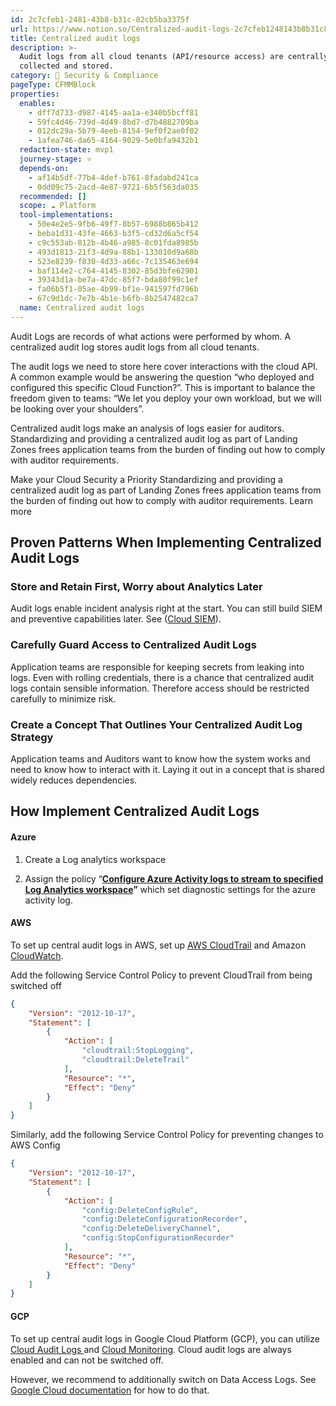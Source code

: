 ```yaml
---
id: 2c7cfeb1-2481-43b8-b31c-82cb5ba3375f
url: https://www.notion.so/Centralized-audit-logs-2c7cfeb1248143b8b31c82cb5ba3375f
title: Centralized audit logs
description: >-
  Audit logs from all cloud tenants (API/resource access) are centrally
  collected and stored. 
category: 🔖 Security & Compliance
pageType: CFMMBlock
properties:
  enables:
    - dff7d733-d987-4145-aa1a-e340b5bcff81
    - 59fc4d46-739d-4d49-8bd7-d7b4882709ba
    - 012dc29a-5b79-4eeb-8154-9ef0f2ae0f02
    - 1afea746-da65-4164-9029-5e0bfa9432b1
  redaction-state: mvp1
  journey-stage: ⭐️
  depends-on:
    - af14b5df-77b4-4def-b761-8fadabd241ca
    - 0dd09c75-2acd-4e87-9721-6b5f563da035
  recommended: []
  scope: ☁️ Platform
  tool-implementations:
    - 50e4e2e5-9fb6-49f7-8b57-6988b865b412
    - beba1d31-43fe-4663-b3f5-cd32d6a5cf54
    - c9c553ab-812b-4b46-a985-8c01fda8985b
    - 493d1813-21f3-4d9a-88b1-133010d9a68b
    - 523e8239-f830-4d33-a66c-7c135463e694
    - baf114e2-c764-4145-8302-85d3bfe62901
    - 39343d1a-be7a-47dc-85f7-bda80f99c1ef
    - fa06b5f1-05ae-4b99-bf1e-941597fd796b
    - 67c9d1dc-7e7b-4b1e-b6fb-8b2547482ca7
  name: Centralized audit logs
---
```


Audit Logs are records of what actions were performed by whom. A centralized audit log stores audit logs from all cloud tenants.

The audit logs we need to store here cover interactions with the cloud API. A common example would be answering the question “who deployed and configured this specific Cloud Function?”. This is important to balance the freedom given to teams: “We let you deploy your own workload, but we will be looking over your shoulders”.

Centralized audit logs make an analysis of logs easier for auditors. Standardizing and providing a centralized audit log as part of Landing Zones frees application teams from the burden of finding out how to comply with auditor requirements. 



<!--notion-markdown-cms:raw-->
<CallToAction>
  <CtaHeader>Make your Cloud Security a Priority</CtaHeader>
  <CtaText>Standardizing and providing a centralized audit log as part of Landing Zones frees application teams from the burden of finding out how to comply with auditor requirements.</CtaText>
  <CtaButton class="btn-primary" url="https://www.meshcloud.io/2021/05/19/multi-cloud-security-and-compliance/">Learn more</CtaButton>
</CallToAction>

## Proven Patterns When Implementing Centralized Audit Logs

### Store and Retain First, Worry about Analytics Later

Audit logs enable incident analysis right at the start. You can still build SIEM and preventive capabilities later. See ([Cloud SIEM](./cloud-siem.md)).

### Carefully Guard Access to Centralized Audit Logs

Application teams are responsible for keeping secrets from leaking into logs. Even with rolling credentials, there is a chance that centralized audit logs contain sensible information. Therefore access should be restricted carefully to minimize risk.

### Create a Concept That Outlines Your Centralized Audit Log Strategy

Application teams and Auditors want to know how the system works and need to know how to interact with it. Laying it out in a concept that is shared widely reduces dependencies. 



## How Implement Centralized Audit Logs

#### Azure

1. Create a Log analytics workspace

1. Assign the policy “[**Configure Azure Activity logs to stream to specified Log Analytics workspace**](https://portal.azure.com/#blade/Microsoft_Azure_Policy/PolicyDetailBlade/definitionId/%2Fproviders%2FMicrosoft.Authorization%2FpolicyDefinitions%2F2465583e-4e78-4c15-b6be-a36cbc7c8b0f)**”** which set diagnostic settings for the azure activity log.

#### AWS

To set up central audit logs in AWS, set up [AWS CloudTrail](https://docs.aws.amazon.com/audit-manager/latest/userguide/security-logging-and-monitoring.html) and Amazon [CloudWatch](https://docs.aws.amazon.com/AmazonCloudWatch/latest/monitoring/WhatIsCloudWatch.html).

Add the following Service Control Policy to prevent CloudTrail from being switched off

```json
{
    "Version": "2012-10-17",
    "Statement": [
        {
            "Action": [
                "cloudtrail:StopLogging",
                "cloudtrail:DeleteTrail"
            ],
            "Resource": "*",
            "Effect": "Deny"
        }
    ]
}
```

Similarly, add the following Service Control Policy for preventing changes to AWS Config

```json
{
    "Version": "2012-10-17",
    "Statement": [
        {
            "Action": [
                "config:DeleteConfigRule",
                "config:DeleteConfigurationRecorder",
                "config:DeleteDeliveryChannel",
                "config:StopConfigurationRecorder"
            ],
            "Resource": "*",
            "Effect": "Deny"
        }
    ]
}
```

#### GCP

To set up central audit logs in Google Cloud Platform (GCP), you can utilize [Cloud Audit Logs ](https://cloud.google.com/logging/docs/audit)and [Cloud Monitoring](https://cloud.google.com/monitoring/docs). Cloud audit logs are always enabled and can not be switched off.

However, we recommend to additionally switch on Data Access Logs. See [Google Cloud documentation](https://cloud.google.com/logging/docs/audit/configure-data-access) for how to do that.

